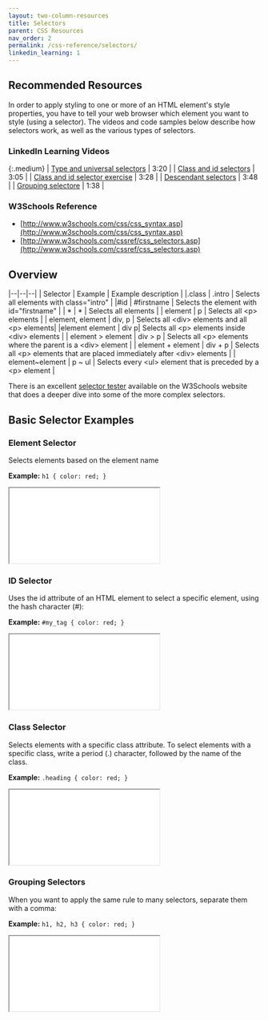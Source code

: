 ```yaml
---
layout: two-column-resources
title: Selectors
parent: CSS Resources
nav_order: 2
permalink: /css-reference/selectors/
linkedin_learning: 1
---
```


## Recommended Resources

In order to apply styling to one or more of an HTML element's style properties, you have to tell your web browser which element you want to style (using a selector). The videos and code samples below describe how selectors work, as well as the various types of selectors.

### LinkedIn Learning Videos

{:.medium}
| <a href="https://www.linkedin.com/learning/css-essential-training-3/type-and-universal-selectors" target="_blank">Type and universal selectors</a> | 3:20 |
| <a href="https://www.linkedin.com/learning/css-essential-training-3/class-and-id-selectors" target="_blank">Class and id selectors</a> | 3:05 |
| <a href="https://www.linkedin.com/learning/css-essential-training-3/class-and-id-selector-exercise" target="_blank">Class and id selector exercise</a> | 3:28 |
| <a href="https://www.linkedin.com/learning/css-essential-training-3/descendant-selectors" target="_blank">Descendant selectors</a> | 3:48 |
| <a href="https://www.linkedin.com/learning/css-essential-training-3/grouping-selectors" target="_blank">Grouping selectore</a> | 1:38 |

### W3Schools Reference
* [http://www.w3schools.com/css/css_syntax.asp](http://www.w3schools.com/css/css_syntax.asp)
* [http://www.w3schools.com/cssref/css_selectors.asp](http://www.w3schools.com/cssref/css_selectors.asp)

## Overview

|--|--|--|
| Selector | Example | Example description |
|.class	| .intro | Selects all elements with class="intro" |
|\#id | #firstname | Selects the element with id="firstname" |
| *	| *	| Selects all elements |
| element | p | Selects all &lt;p&gt; elements |
| element, element | div, p | Selects all &lt;div&gt; elements and all &lt;p&gt; elements|
|element element | div p| Selects all &lt;p&gt; elements inside &lt;div&gt; elements |
| element > element | div > p | Selects all &lt;p&gt; elements where the parent is a &lt;div&gt; element |
| element + element | div + p | Selects all &lt;p&gt; elements that are placed immediately after &lt;div&gt; elements |
| element~element | p ~ ul | Selects every &lt;ul&gt; element that is preceded by a &lt;p&gt; element |

There is an excellent [selector tester](http://www.w3schools.com/cssref/trysel.asp) available on the W3Schools website that does a deeper dive into some of the more complex selectors.

## Basic Selector Examples

### Element Selector
Selects elements based on the element name

**Example:** `h1 { color: red; }`
<iframe src="//codepen.io/vanwars/embed/BzWQPL/?theme-id=18654&default-tab=html,result" allowfullscreen="true" class="codepen-frame"></iframe>

### ID Selector
Uses the id attribute of an HTML element to select a specific element, using the hash character (#):

**Example:** `#my_tag { color: red; }`
<iframe src="//codepen.io/vanwars/embed/MepbzV/?theme-id=18654&default-tab=html,result" allowfullscreen="true" class="codepen-frame"></iframe>


### Class Selector
Selects elements with a specific class attribute. To select elements with a specific class, write a period (.) character, followed by the name of the class.

**Example:** `.heading { color: red; }`
<iframe src="//codepen.io/vanwars/embed/BzWQGQ/?theme-id=18654&default-tab=html,result" allowfullscreen="true" class="codepen-frame"></iframe>

### Grouping Selectors
When you want to apply the same rule to many selectors, separate them with a comma:

**Example:** `h1, h2, h3 { color: red; }`
<iframe src="//codepen.io/vanwars/embed/Vjpmqw/?theme-id=18654&default-tab=html,result" allowfullscreen="true" class="codepen-frame"></iframe>
